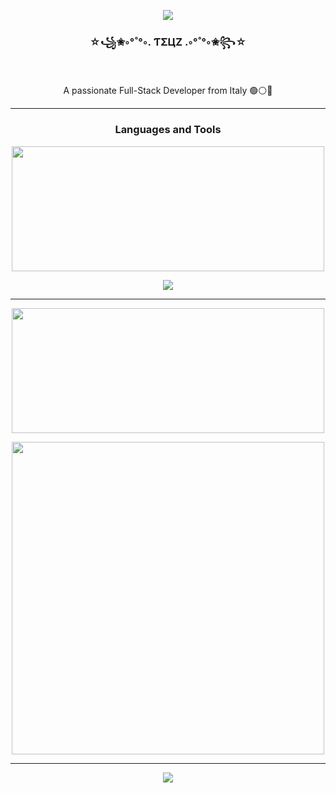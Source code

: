 <p align="center">
  <img src="https://github-profile-trophy.vercel.app/?username=teociaps&title=-Followers,-Reviews,-Repositories,-Issues&theme=juicyfresh&column=-1&margin-w=15&margin-h=15">
</p>

<h3 align="center">☆꧁✬◦°˚°◦. ƬΣЦZ .◦°˚°◦✬꧂☆</h3>

<br/>

<div align="center">
   <p>A passionate Full-Stack Developer from Italy 🟢⚪🔴</p>
</div>

<hr>

  <h3 align="center">Languages and Tools</h3>
  
  <p align="center">
    <img width="500" height="200" src="https://github-readme-stats.vercel.app/api/top-langs/?username=teociaps&layout=compact&theme=vision-friendly-dark">
  </p>
  
  <!-- TODO: Insert languages/tech icon's list -->
  <p align="center">
    <img src="https://github-bubble-chart.vercel.app?username=teociaps&title=My%20Techs&theme=dark">
  </p>
  
<hr>

  <p align="center">
    <img width="500" height="200" src="https://github-readme-stats.vercel.app/api?username=teociaps&show_icons=true&theme=vision-friendly-dark">
  </p>
  <p align="center">
    <img width="500" src="https://github-readme-streak-stats.herokuapp.com/?user=teociaps&theme=vision-friendly-dark">
  </p>

<hr>

  <p align="center">
    <img src="https://api.visitorbadge.io/api/visitors?path=https%3A%2F%2Fgithub.com%2Fteociaps&label=Visitors&countColor=%232ccce4&style=flat&labelStyle=upper">
  </p>



<!--

Here are some ideas to get you started:

- 🔭 I’m currently working on ...
- 🌱 I’m currently learning ...
- 👯 I’m looking to collaborate on ...
- 🤔 I’m looking for help with ...
- 💬 Ask me about ...
- 📫 How to reach me: ...
- 😄 Pronouns: ...
- ⚡ Fun fact: ...
-->
